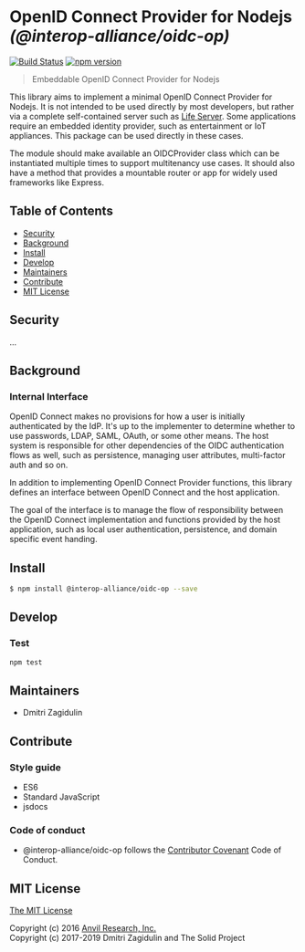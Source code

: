 # OpenID Connect Provider for Nodejs _(@interop-alliance/oidc-op)_

[![Build Status](https://travis-ci.org/interop-alliance/oidc-op.svg?branch=master)](https://travis-ci.org/interop-alliance/oidc-op)
[![npm version](https://badge.fury.io/js/%40interop-alliance%2Foidc-op.svg)](https://badge.fury.io/js/%40interop-alliance%2Foidc-op)

> Embeddable OpenID Connect Provider for Nodejs

This library aims to implement a minimal OpenID Connect Provider for
Nodejs. It is not intended to be used directly by most developers, but rather
via a complete self-contained server such as 
[Life Server](https://github.com/interop-alliance/life-server). 
Some applications require an embedded identity provider, such as entertainment 
or IoT appliances. This package can be used directly in these cases.

The module should make available an OIDCProvider class which can be
instantiated multiple times to support multitenancy use cases. It should also
have a method that provides a mountable router or app for widely used frameworks
like Express.

## Table of Contents

* [Security](#security)
* [Background](#background)
* [Install](#install)
* [Develop](#develop)
* [Maintainers](#maintainers)
* [Contribute](#contribute)
* [MIT License](#mit-license)

## Security

...

## Background

### Internal Interface

OpenID Connect makes no provisions for how a user is initially authenticated
by the IdP. It's up to the implementer to determine whether to use passwords,
LDAP, SAML, OAuth, or some other means. The host system is responsible for
other dependencies of the OIDC authentication flows as well, such as
persistence, managing user attributes, multi-factor auth and so on.

In addition to implementing OpenID Connect Provider functions, this library
defines an interface between OpenID Connect and the host application.

The goal of the interface is to manage the flow of responsibility between the
OpenID Connect implementation and functions provided by the host application,
such as local user authentication, persistence, and domain specific event
handing.

## Install

```bash
$ npm install @interop-alliance/oidc-op --save
```

## Develop

### Test

```bash
npm test
```

## Maintainers

* Dmitri Zagidulin

## Contribute

### Style guide

* ES6
* Standard JavaScript
* jsdocs

### Code of conduct

* @interop-alliance/oidc-op follows the [Contributor Covenant](http://contributor-covenant.org/version/1/3/0/) Code of Conduct.

## MIT License

[The MIT License](LICENSE.md)

Copyright (c) 2016 [Anvil Research, Inc.](http://anvil.io)<br/>
Copyright (c) 2017-2019 Dmitri Zagidulin and The Solid Project
